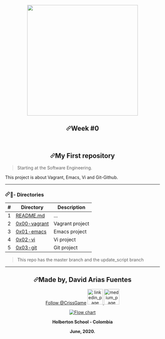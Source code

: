 <article class="markdown-body entry-content container-lg" itemprop="text"><p align="center">
  <a target="_blank" rel="noopener noreferrer" href="https://camo.githubusercontent.com/80e4aef5357b80f03b960818a751e2be258ccc97/68747470733a2f2f7777772e686f6c626572746f6e7363686f6f6c2e636f6d2f686f6c626572746f6e2d6c6f676f2e706e67"><img src="https://camo.githubusercontent.com/80e4aef5357b80f03b960818a751e2be258ccc97/68747470733a2f2f7777772e686f6c626572746f6e7363686f6f6c2e636f6d2f686f6c626572746f6e2d6c6f676f2e706e67" width="360" data-canonical-src="https://www.holbertonschool.com/holberton-logo.png" style="max-width:100%;"></a>
   </p><h1 align="center"><a id="user-content-week-0" class="anchor" aria-hidden="true" href="#week-0"><svg class="octicon octicon-link" viewBox="0 0 16 16" version="1.1" width="16" height="16" aria-hidden="true"><path fill-rule="evenodd" d="M7.775 3.275a.75.75 0 001.06 1.06l1.25-1.25a2 2 0 112.83 2.83l-2.5 2.5a2 2 0 01-2.83 0 .75.75 0 00-1.06 1.06 3.5 3.5 0 004.95 0l2.5-2.5a3.5 3.5 0 00-4.95-4.95l-1.25 1.25zm-4.69 9.64a2 2 0 010-2.83l2.5-2.5a2 2 0 012.83 0 .75.75 0 001.06-1.06 3.5 3.5 0 00-4.95 0l-2.5 2.5a3.5 3.5 0 004.95 4.95l1.25-1.25a.75.75 0 00-1.06-1.06l-1.25 1.25a2 2 0 01-2.83 0z"></path></svg></a>Week #0</h1>
    <br>
<h1 align="center"><a id="user-content-my-first-repository" class="anchor" aria-hidden="true" href="#my-first-repository"><svg class="octicon octicon-link" viewBox="0 0 16 16" version="1.1" width="16" height="16" aria-hidden="true"><path fill-rule="evenodd" d="M7.775 3.275a.75.75 0 001.06 1.06l1.25-1.25a2 2 0 112.83 2.83l-2.5 2.5a2 2 0 01-2.83 0 .75.75 0 00-1.06 1.06 3.5 3.5 0 004.95 0l2.5-2.5a3.5 3.5 0 00-4.95-4.95l-1.25 1.25zm-4.69 9.64a2 2 0 010-2.83l2.5-2.5a2 2 0 012.83 0 .75.75 0 001.06-1.06 3.5 3.5 0 00-4.95 0l-2.5 2.5a3.5 3.5 0 004.95 4.95l1.25-1.25a.75.75 0 00-1.06-1.06l-1.25 1.25a2 2 0 01-2.83 0z"></path></svg></a>My First repository</h1>
<blockquote>
<p>Starting at the Software Engineering.</p>
</blockquote>
<p>This project is about Vagrant, Emacs, Vi and Git-Github.</p>
<hr>
<h3><a id="user-content-file_folder--directories" class="anchor" aria-hidden="true" href="#file_folder--directories"><svg class="octicon octicon-link" viewBox="0 0 16 16" version="1.1" width="16" height="16" aria-hidden="true"><path fill-rule="evenodd" d="M7.775 3.275a.75.75 0 001.06 1.06l1.25-1.25a2 2 0 112.83 2.83l-2.5 2.5a2 2 0 01-2.83 0 .75.75 0 00-1.06 1.06 3.5 3.5 0 004.95 0l2.5-2.5a3.5 3.5 0 00-4.95-4.95l-1.25 1.25zm-4.69 9.64a2 2 0 010-2.83l2.5-2.5a2 2 0 012.83 0 .75.75 0 001.06-1.06 3.5 3.5 0 00-4.95 0l-2.5 2.5a3.5 3.5 0 004.95 4.95l1.25-1.25a.75.75 0 00-1.06-1.06l-1.25 1.25a2 2 0 01-2.83 0z"></path></svg></a><g-emoji class="g-emoji" alias="file_folder" fallback-src="https://github.githubassets.com/images/icons/emoji/unicode/1f4c1.png">📁</g-emoji>- Directories</h3>
<table>
<thead>
<tr>
<th>#</th>
<th>Directory</th>
<th>Description</th>
</tr>
</thead>
<tbody>
<tr>
<td>1</td>
<td><a href="/gedafu/holbertonschool-zero_day/blob/master/README.md">README.md</a></td>
<td>...</td>
</tr>
<tr>
<td>2</td>
<td><a href="/Crua0316/holbertonschool-zero_day/tree/master/0x00-vagrant">0x00-vagrant </a></td>
<td>Vagrant project</td>
</tr>
<tr>
<td>3</td>
<td><a href="/Crua0316/holbertonschool-zero_day/tree/master/0x01-emacs">0x01-emacs</a></td>
<td>Emacs project</td>
</tr>
<tr>
<td>4</td>
<td><a href="/Crua0316/holbertonschool-zero_day/tree/master/0x02-vi">0x02-vi </a></td>
<td>Vi project</td>
</tr>
<tr>
<td>5</td>
<td><a href="/Crua0316/holbertonschool-zero_day/tree/master/0x03-git">0x03-git </a></td>
<td>Git project</td>
</tr>
</tbody>
</table>
<blockquote>
<p>This repo has the master branch and the update_script branch</p>
</blockquote>
<hr>
<p align="center">
    </p><h2 align="center"><a id="user-content-made-by-david-arias-fuentes" class="anchor" aria-hidden="true" href="#made-by-david-arias-fuentes"><svg class="octicon octicon-link" viewBox="0 0 16 16" version="1.1" width="16" height="16" aria-hidden="true"><path fill-rule="evenodd" d="M7.775 3.275a.75.75 0 001.06 1.06l1.25-1.25a2 2 0 112.83 2.83l-2.5 2.5a2 2 0 01-2.83 0 .75.75 0 00-1.06 1.06 3.5 3.5 0 004.95 0l2.5-2.5a3.5 3.5 0 00-4.95-4.95l-1.25 1.25zm-4.69 9.64a2 2 0 010-2.83l2.5-2.5a2 2 0 012.83 0 .75.75 0 001.06-1.06 3.5 3.5 0 00-4.95 0l-2.5 2.5a3.5 3.5 0 004.95 4.95l1.25-1.25a.75.75 0 00-1.06-1.06l-1.25 1.25a2 2 0 01-2.83 0z"></path></svg></a>Made by, David Arias Fuentes</h2>
      <p align="center">
        <a href="https://twitter.com/CrissGame?ref_src=twsrc%5Etfw" class="twitter-follow-button" data-show-count="false">Follow @CrissGame</a><script async src="https://platform.twitter.com/widgets.js" charset="utf-8"></script>
        <a href="https://www.linkedin.com/in/david-arias-fuentes-5b50951b0/" rel="nofollow">
            <img alt="linkedin_page" src="https://github.com/gedafu/readme-template/raw/master/images/linkedin.png" height="50" width="50" style="max-width:100%;">
        </a>
        <a href="https://medium.com/@gedafu2005" rel="nofollow">
            <img alt="medium_page" src="https://github.com/gedafu/readme-template/raw/master/images/medium.png" height="50" width="50" style="max-width:100%;">
        </a>
      </p>
<p></p>
<p align="center">
   <a target="_blank" rel="noopener noreferrer" href="https://camo.githubusercontent.com/80e4aef5357b80f03b960818a751e2be258ccc97/68747470733a2f2f7777772e686f6c626572746f6e7363686f6f6c2e636f6d2f686f6c626572746f6e2d6c6f676f2e706e67"><img src="https://camo.githubusercontent.com/80e4aef5357b80f03b960818a751e2be258ccc97/68747470733a2f2f7777772e686f6c626572746f6e7363686f6f6c2e636f6d2f686f6c626572746f6e2d6c6f676f2e706e67" alt="Flow chart" data-canonical-src="https://www.holbertonschool.com/holberton-logo.png" style="max-width:100%;"></a>
</p>
<p align="center">
<b>Holberton School - Colombia<b><br>
</b></b></p><b><b>
<p align="center">
<b>June, 2020.<b>
</b></b></p><b><b>
</b></b></b></b></article>